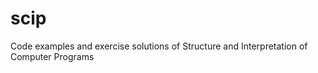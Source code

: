 scip
====

Code examples and exercise solutions of Structure and Interpretation of Computer Programs